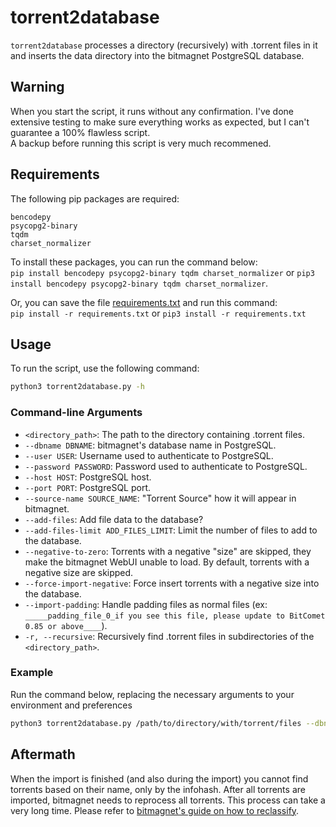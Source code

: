 # torrent2database

`torrent2database` processes a directory (recursively) with .torrent files in it and inserts the data directory into the bitmagnet PostgreSQL database.

## Warning

When you start the script, it runs without any confirmation. I've done extensive testing to make sure everything works as expected, but I can't guarantee a 100% flawless script.  
A backup before running this script is very much recommened.  

## Requirements

The following pip packages are required:
```
bencodepy
psycopg2-binary
tqdm
charset_normalizer
```

To install these packages, you can run the command below:  
`pip install bencodepy psycopg2-binary tqdm charset_normalizer` or `pip3 install bencodepy psycopg2-binary tqdm charset_normalizer`.
  
Or, you can save the file [requirements.txt](https://raw.githubusercontent.com/DyonR/magnetico2bitmagnet/main/torrent2database/requirements.txt) and run this command:  
`pip install -r requirements.txt` or `pip3 install -r requirements.txt`

## Usage

To run the script, use the following command:

```bash
python3 torrent2database.py -h
```

### Command-line Arguments

- `<directory_path>`: The path to the directory containing .torrent files.
- `--dbname DBNAME`: bitmagnet's database name in PostgreSQL.
- `--user USER`: Username used to authenticate to PostgreSQL.
- `--password PASSWORD`: Password used to authenticate to PostgreSQL.
- `--host HOST`: PostgreSQL host.
- `--port PORT`: PostgreSQL port.
- `--source-name SOURCE_NAME`: "Torrent Source" how it will appear in bitmagnet.
- `--add-files`: Add file data to the database?
- `--add-files-limit ADD_FILES_LIMIT`: Limit the number of files to add to the database.
- `--negative-to-zero`: Torrents with a negative "size" are skipped, they make the bitmagnet WebUI unable to load. By default, torrents with a negative size are skipped.
- `--force-import-negative`: Force insert torrents with a negative size into the database.
- `--import-padding`: Handle padding files as normal files (ex: `_____padding_file_0_if you see this file, please update to BitComet 0.85 or above____`).
- `-r, --recursive`: Recursively find .torrent files in subdirectories of the `<directory_path>`.


### Example

Run the command below, replacing the necessary arguments to your environment and preferences
```bash
python3 torrent2database.py /path/to/directory/with/torrent/files --dbname bitmagnet --user postgres --password PASSWORD --host 192.168.2.0 --port 5432 --source SOURCE --add-files --add-files-limit 500 --recursive
```

## Aftermath
When the import is finished (and also during the import) you cannot find torrents based on their name, only by the infohash.
After all torrents are imported, bitmagnet needs to reprocess all torrents. This process can take a very long time. Please refer to [bitmagnet's guide on how to reclassify](https://bitmagnet.io/tutorials/reprocess-reclassify.html).
